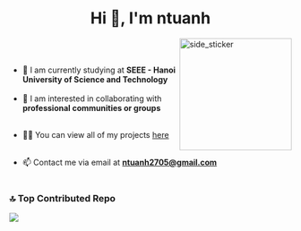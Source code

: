 <h1 align="center">Hi 👋, I'm ntuanh</h1>
<img align="right" width=200px height=200px alt="side_sticker" src="https://media.giphy.com/media/TEnXkcsHrP4YedChhA/giphy.gif" />


<br><br>
<!-- - 🔭 I am currently working in the field of <strong></strong><br><br>--->
- 🌱 I am currently studying at <strong>SEEE - Hanoi University of Science and Technology</strong><br><br>
- 👯 I am interested in collaborating with <strong>professional communities or groups</strong><br><br>
<!-- - 🤝 I am seeking guidance and support in <strong>Machine Learning</strong><br><br> --->
- 👨‍💻 You can view all of my projects <a href="https://github.com/ntuanh?tab=repositories">here</a><br><br>
<!--- - 💬 Feel free to ask me about <strong>embedded systems, assembly language, IoT</strong>, and related topics<br><br> --->
- 📫 Contact me via email at <strong>ntuanh2705@gmail.com</strong><br><br>
<!--- - 📄 Learn more about my background and experience <a href="#">...</a><br><br> --->

<!--
<a href="https://github.com/ntuanh/github-readme-stats"><img align="center" src="https://github-readme-stats.vercel.app/api?username=ntuanh&show_icons=true&theme=tokyonight" /></a> 

## 🏆 GitHub Trophies
![](https://github-profile-trophy.vercel.app/?username=ntuanh&theme=github_dark&no-frame=false&no-bg=true&margin-w=4)
-->

### 🔝 Top Contributed Repo
![](https://github-contributor-stats.vercel.app/api?username=ntuanh&limit=5&theme=github_dark&combine_all_yearly_contributions=true)
